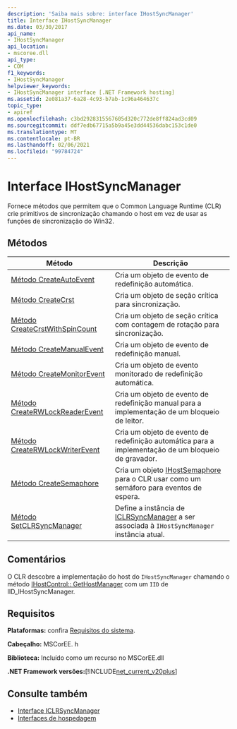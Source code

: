 ```yaml
---
description: 'Saiba mais sobre: interface IHostSyncManager'
title: Interface IHostSyncManager
ms.date: 03/30/2017
api_name:
- IHostSyncManager
api_location:
- mscoree.dll
api_type:
- COM
f1_keywords:
- IHostSyncManager
helpviewer_keywords:
- IHostSyncManager interface [.NET Framework hosting]
ms.assetid: 2e081a37-6a28-4c93-b7ab-1c96a464637c
topic_type:
- apiref
ms.openlocfilehash: c3bd2928315567605d320c772de8ff824ad3cd09
ms.sourcegitcommit: ddf7edb67715a5b9a45e3dd44536dabc153c1de0
ms.translationtype: MT
ms.contentlocale: pt-BR
ms.lasthandoff: 02/06/2021
ms.locfileid: "99784724"
---
```

# <a name="ihostsyncmanager-interface"></a>Interface IHostSyncManager

Fornece métodos que permitem que o Common Language Runtime (CLR) crie primitivos de sincronização chamando o host em vez de usar as funções de sincronização do Win32.  
  
## <a name="methods"></a>Métodos  
  
|Método|Descrição|  
|------------|-----------------|  
|[Método CreateAutoEvent](ihostsyncmanager-createautoevent-method.md)|Cria um objeto de evento de redefinição automática.|  
|[Método CreateCrst](ihostsyncmanager-createcrst-method.md)|Cria um objeto de seção crítica para sincronização.|  
|[Método CreateCrstWithSpinCount](ihostsyncmanager-createcrstwithspincount-method.md)|Cria um objeto de seção crítica com contagem de rotação para sincronização.|  
|[Método CreateManualEvent](ihostsyncmanager-createmanualevent-method.md)|Cria um objeto de evento de redefinição manual.|  
|[Método CreateMonitorEvent](ihostsyncmanager-createmonitorevent-method.md)|Cria um objeto de evento monitorado de redefinição automática.|  
|[Método CreateRWLockReaderEvent](ihostsyncmanager-createrwlockreaderevent-method.md)|Cria um objeto de evento de redefinição manual para a implementação de um bloqueio de leitor.|  
|[Método CreateRWLockWriterEvent](ihostsyncmanager-createrwlockwriterevent-method.md)|Cria um objeto de evento de redefinição automática para a implementação de um bloqueio de gravador.|  
|[Método CreateSemaphore](ihostsyncmanager-createsemaphore-method.md)|Cria um objeto [IHostSemaphore](ihostsemaphore-interface.md) para o CLR usar como um semáforo para eventos de espera.|  
|[Método SetCLRSyncManager](ihostsyncmanager-setclrsyncmanager-method.md)|Define a instância de [ICLRSyncManager](iclrsyncmanager-interface.md) a ser associada à `IHostSyncManager` instância atual.|  
  
## <a name="remarks"></a>Comentários  

 O CLR descobre a implementação do host do `IHostSyncManager` chamando o método [IHostControl:: GetHostManager](ihostcontrol-gethostmanager-method.md) com um `IID` de IID_IHostSyncManager.  
  
## <a name="requirements"></a>Requisitos  

 **Plataformas:** confira [Requisitos do sistema](../../get-started/system-requirements.md).  
  
 **Cabeçalho:** MSCorEE. h  
  
 **Biblioteca:** Incluído como um recurso no MSCorEE.dll  
  
 **.NET Framework versões:**[!INCLUDE[net_current_v20plus](../../../../includes/net-current-v20plus-md.md)]  
  
## <a name="see-also"></a>Consulte também

- [Interface ICLRSyncManager](iclrsyncmanager-interface.md)
- [Interfaces de hospedagem](hosting-interfaces.md)
